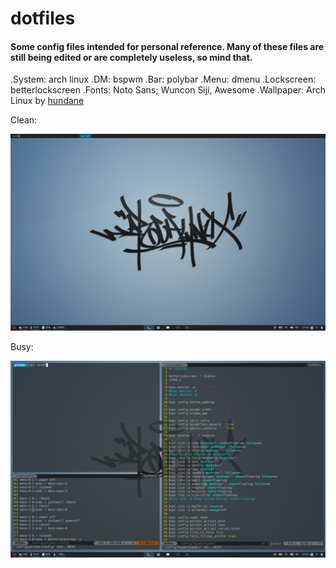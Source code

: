 # dotfiles
#### Some config files intended for personal reference. Many of these files are still being edited or are completely useless, so mind that.

.System: arch linux
.DM: bspwm
.Bar: polybar
.Menu: dmenu
.Lockscreen: betterlockscreen
.Fonts: Noto Sans; Wuncon Siji, Awesome
.Wallpaper: Arch Linux by [hundane](https://www.deviantart.com/art/Arch-Linux-163630829)


Clean:

![Clean_Scrot](pics/clean.png)

Busy:

![Clean_Scrot](pics/busy.png)


